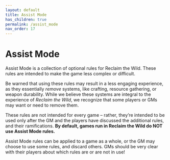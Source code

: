 ```yaml
---
layout: default
title: Assist Mode
has_children: true
permalink: /assist_mode
nav_order: 17
---
```


# Assist Mode

Assist Mode is a collection of optional rules for Reclaim the Wild. These rules are intended to make the game less complex or difficult.

Be warned that using these rules may result in a less engaging experience, as they essentially *remove* systems, like crafting, resource gathering, or weapon durability. While we believe these systems are integral to the experience of *Reclaim the Wild*, we recognize that some players or GMs may want or need to remove them. 

These rules are not intended for every game – rather, they’re intended to be used only after the GM and the players have discussed the additional rules, and their ramifications. **By default, games run in Reclaim the Wild do NOT use Assist Mode rules.**

Assist Mode rules can be applied to a game as a whole, or the GM may choose to use some rules, and discard others. GMs should be very clear with their players about which rules are or are not in use!
